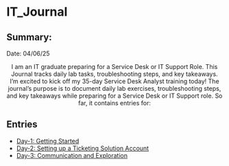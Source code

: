 # IT_Journal

## **Summary:**
 Date: 04/06/25 </br>
<center>
I am an IT graduate preparing for a Service Desk or IT Support Role. This Journal tracks daily lab tasks, troubleshooting steps, and key takeaways. I’m excited to kick off my 35-day Service Desk Analyst training today! The journal’s purpose is to document daily lab exercises, troubleshooting steps, and key takeaways while preparing for a Service Desk or IT Support role. So far, it contains entries for: 
</center>

## **Entries**

- [Day-1: Getting Started](Day-01.md)
- [Day-2: Setting up a Ticketing Solution Account](Day-02.md)
- [Day-3: Communication and Exploration](Day-03.md)
